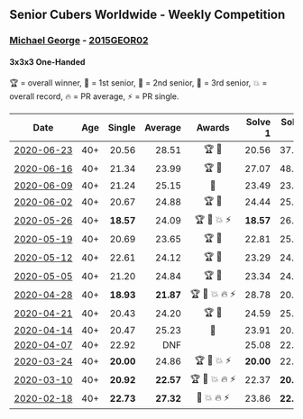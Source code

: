## Senior Cubers Worldwide - Weekly Competition
### [Michael George](../michael_george.md) - [2015GEOR02](https://www.worldcubeassociation.org/persons/2015GEOR02?event=333oh)
#### 3x3x3 One-Handed

🏆 = overall winner, 🥇 = 1st senior, 🥈 = 2nd senior, 🥉 = 3rd senior, 💥 = overall record, 🔥 = PR average, ⚡ = PR single.

| Date | Age | Single | Average | Awards | Solve 1 | Solve 2 | Solve 3 | Solve 4 | Solve 5 | Video |
| :--: | :--: | --: | --: | :--: | --: | --: | --: | --: | --: | :-- |
| [<span style="white-space: nowrap">2020-06-23</span>](../../results/333oh/2020-06-23.md) | 40+ | 20.56 | 28.51 | <span style="white-space: nowrap">🏆 🥇</span> | 20.56 | 37.51 | 36.59 | 27.44 | 21.50 | [Link](https://www.facebook.com/events/722150235200875/permalink/725762281506337/) |
| [<span style="white-space: nowrap">2020-06-16</span>](../../results/333oh/2020-06-16.md) | 40+ | 21.34 | 23.99 | <span style="white-space: nowrap">🏆 🥇</span> | 27.07 | 48.76 | 21.76 | 23.13 | 21.34 | [Link](https://www.facebook.com/events/604103587178706/permalink/604285177160547/) |
| [<span style="white-space: nowrap">2020-06-09</span>](../../results/333oh/2020-06-09.md) | 40+ | 21.24 | 25.15 | 🥇 | 23.49 | 23.47 | 28.48 | 21.24 | DNF | [Link](https://www.facebook.com/events/903549840109576/permalink/906659596465267/) |
| [<span style="white-space: nowrap">2020-06-02</span>](../../results/333oh/2020-06-02.md) | 40+ | 20.67 | 24.88 | <span style="white-space: nowrap">🏆 🥇</span> | 24.44 | 25.69 | 28.31 | 20.67 | 24.50 | [Link](https://www.facebook.com/events/3373950429496747/permalink/3376953402529783/) |
| [<span style="white-space: nowrap">2020-05-26</span>](../../results/333oh/2020-05-26.md) | 40+ | **18.57** | 24.09 | <span style="white-space: nowrap">🏆 🥇 💥 ⚡</span> | **18.57** | 26.90 | 25.01 | 30.44 | 20.36 | [Link](https://www.facebook.com/events/688407551989463/permalink/691891971641021/) |
| [<span style="white-space: nowrap">2020-05-19</span>](../../results/333oh/2020-05-19.md) | 40+ | 20.69 | 23.65 | <span style="white-space: nowrap">🏆 🥇</span> | 22.81 | 25.47 | 20.69 | 24.59 | 23.54 | [Link](https://www.facebook.com/events/1880761498725633/permalink/1881940625274387/) |
| [<span style="white-space: nowrap">2020-05-12</span>](../../results/333oh/2020-05-12.md) | 40+ | 22.61 | 24.12 | <span style="white-space: nowrap">🏆 🥇</span> | 23.29 | 24.42 | 24.65 | 31.18 | 22.61 | [Link](https://www.facebook.com/events/546188069600739/permalink/550198452533034/) |
| [<span style="white-space: nowrap">2020-05-05</span>](../../results/333oh/2020-05-05.md) | 40+ | 21.20 | 24.84 | <span style="white-space: nowrap">🏆 🥇</span> | 23.34 | 24.36 | 21.20 | 32.98 | 26.83 | [Link](https://www.facebook.com/events/3313106775587396/permalink/3315212548710152/) |
| [<span style="white-space: nowrap">2020-04-28</span>](../../results/333oh/2020-04-28.md) | 40+ | **18.93** | **21.87** | <span style="white-space: nowrap">🏆 🥇 💥 🔥 ⚡</span> | 28.78 | 20.63 | **18.93** | 21.42 | 23.56 | [Link](https://www.facebook.com/events/535188653858103/permalink/535332343843734/) |
| [<span style="white-space: nowrap">2020-04-21</span>](../../results/333oh/2020-04-21.md) | 40+ | 20.43 | 24.20 | <span style="white-space: nowrap">🏆 🥇</span> | 24.59 | 25.44 | 23.51 | 20.43 | 24.50 | [Link](https://www.facebook.com/events/880278499062375/permalink/884141762009382/) |
| [<span style="white-space: nowrap">2020-04-14</span>](../../results/333oh/2020-04-14.md) | 40+ | 20.47 | 25.23 | 🥇 | 23.91 | 20.47 | 27.25 | 34.50 | 24.53 | [Link](https://www.facebook.com/events/982619255468618/permalink/983679218695955/) |
| [<span style="white-space: nowrap">2020-04-07</span>](../../results/333oh/2020-04-07.md) | 40+ | 22.92 | DNF |  | 25.08 | 22.92 | DNF | 23.50 | DNF | [Link](https://www.facebook.com/events/682716079141575/permalink/686891258724057/) |
| [<span style="white-space: nowrap">2020-03-24</span>](../../results/333oh/2020-03-24.md) | 40+ | **20.00** | 24.86 | <span style="white-space: nowrap">🏆 🥇 💥 ⚡</span> | **20.00** | 22.81 | 29.22 | 22.56 | 29.24 | [Link](https://www.facebook.com/events/212335450005639/permalink/215815472990970/) |
| [<span style="white-space: nowrap">2020-03-10</span>](../../results/333oh/2020-03-10.md) | 40+ | **20.92** | **22.57** | <span style="white-space: nowrap">🏆 🥇 💥 🔥 ⚡</span> | 22.37 | **20.92** | 23.99 | 24.34 | 21.36 | [Link](https://www.facebook.com/events/684510792316675/permalink/684649052302849/) |
| [<span style="white-space: nowrap">2020-02-18</span>](../../results/333oh/2020-02-18.md) | 40+ | **22.73** | **27.32** | <span style="white-space: nowrap">🥇 💥 🔥 ⚡</span> | 23.86 | **22.73** | 32.86 | DNF | 25.24 | [Link](https://www.facebook.com/events/1618332754973681/permalink/1619575454849411/) |


<!-- Global site tag (gtag.js) - Google Analytics -->
<script async src="https://www.googletagmanager.com/gtag/js?id=UA-86348435-3"></script>
<script>window.dataLayer = window.dataLayer || []; function gtag() {dataLayer.push(arguments);} gtag('js', new Date()); gtag('config', 'UA-86348435-3');</script>
